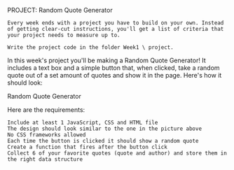 PROJECT: Random Quote Generator

    Every week ends with a project you have to build on your own. Instead of getting clear-cut instructions, you'll get a list of criteria that your project needs to measure up to.

    Write the project code in the folder Week1 \ project.

In this week's project you'll be making a Random Quote Generator! It includes a text box and a simple button that, when clicked, take a random quote out of a set amount of quotes and show it in the page. Here's how it should look:

Random Quote Generator

Here are the requirements:

    Include at least 1 JavaScript, CSS and HTML file
    The design should look similar to the one in the picture above
    No CSS frameworks allowed
    Each time the button is clicked it should show a random quote
    Create a function that fires after the button click
    Collect 6 of your favorite quotes (quote and author) and store them in the right data structure

